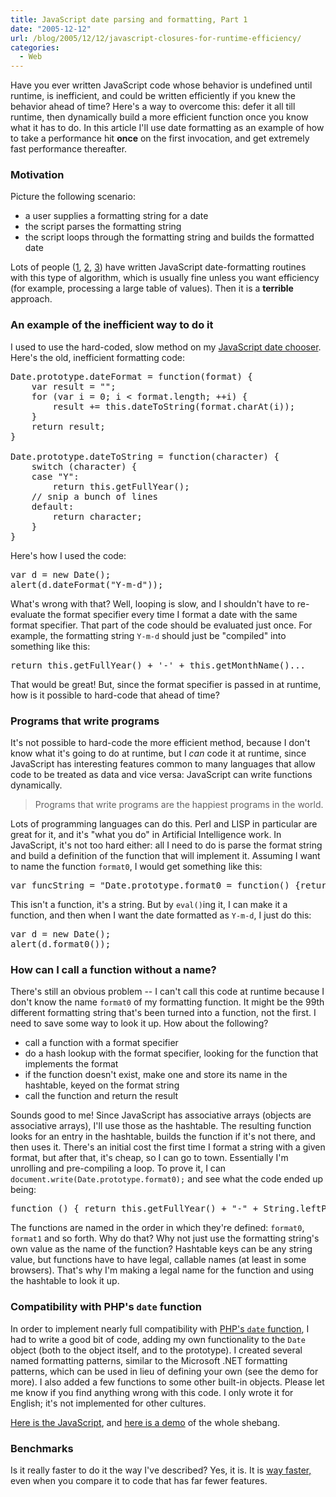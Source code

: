 ```yaml
---
title: JavaScript date parsing and formatting, Part 1
date: "2005-12-12"
url: /blog/2005/12/12/javascript-closures-for-runtime-efficiency/
categories:
  - Web
---
```

Have you ever written JavaScript code whose behavior is undefined until runtime, is inefficient, and could be written efficiently if you knew the behavior ahead of time? Here's a way to overcome this: defer it all till runtime, then dynamically build a more efficient function once you know what it has to do. In this article I'll use date formatting as an example of how to take a performance hit **once** on the first invocation, and get extremely fast performance thereafter.

### Motivation

Picture the following scenario:

*   a user supplies a formatting string for a date
*   the script parses the formatting string
*   the script loops through the formatting string and builds the formatted date

Lots of people ([1][1], [2][2], [3][3]) have written JavaScript date-formatting routines with this type of algorithm, which is usually fine unless you want efficiency (for example, processing a large table of values). Then it is a **terrible** approach.

### An example of the inefficient way to do it

I used to use the hard-coded, slow method on my [JavaScript date chooser][4]. Here's the old, inefficient formatting code:

<pre>Date.prototype.dateFormat = function(format) {
    var result = "";
    for (var i = 0; i &lt; format.length; ++i) {
        result += this.dateToString(format.charAt(i));
    }
    return result;
}

Date.prototype.dateToString = function(character) {
    switch (character) {
    case "Y":
        return this.getFullYear();
    // snip a bunch of lines
    default:
        return character;
    }
}</pre>

Here's how I used the code:

<pre>var d = new Date();
alert(d.dateFormat("Y-m-d"));</pre>

What's wrong with that? Well, looping is slow, and I shouldn't have to re-evaluate the format specifier every time I format a date with the same format specifier. That part of the code should be evaluated just once. For example, the formatting string `Y-m-d` should just be "compiled" into something like this:

<pre>return this.getFullYear() + '-' + this.getMonthName()...</pre>

That would be great! But, since the format specifier is passed in at runtime, how is it possible to hard-code that ahead of time?

### Programs that write programs

It's not possible to hard-code the more efficient method, because I don't know what it's going to do at runtime, but I *can* code it at runtime, since JavaScript has interesting features common to many languages that allow code to be treated as data and vice versa: JavaScript can write functions dynamically.

<blockquote cite="Andrew Hume">
  <p>
    Programs that write programs are the happiest programs in the world.
  </p>
</blockquote>

Lots of programming languages can do this. Perl and LISP in particular are great for it, and it's "what you do" in Artificial Intelligence work. In JavaScript, it's not too hard either: all I need to do is parse the format string and build a definition of the function that will implement it. Assuming I want to name the function `format0`, I would get something like this:

<pre>var funcString = "Date.prototype.format0 = function() {return this.getFullYear() + '-' + (zeroPad(this.getMonth() + 1)) + '-' + zeroPad(this.getDate());}"</pre>

This isn't a function, it's a string. But by `eval()`ing it, I can make it a function, and then when I want the date formatted as `Y-m-d`, I just do this:

<pre>var d = new Date();
alert(d.format0());</pre>

### How can I call a function without a name?

There's still an obvious problem -- I can't call this code at runtime because I don't know the name `format0` of my formatting function. It might be the 99th different formatting string that's been turned into a function, not the first. I need to save some way to look it up. How about the following?

*   call a function with a format specifier
*   do a hash lookup with the format specifier, looking for the function that implements the format
*   if the function doesn't exist, make one and store its name in the hashtable, keyed on the format string
*   call the function and return the result

Sounds good to me! Since JavaScript has associative arrays (objects are associative arrays), I'll use those as the hashtable. The resulting function looks for an entry in the hashtable, builds the function if it's not there, and then uses it. There's an initial cost the first time I format a string with a given format, but after that, it's cheap, so I can go to town. Essentially I'm unrolling and pre-compiling a loop. To prove it, I can `document.write(Date.prototype.format0);` and see what the code ended up being:

<pre>function () { return this.getFullYear() + "-" + String.leftPad(this.getMonth() + 1, 2, "0") + "-" + String.leftPad(this.getDate(), 2, "0"); }</pre>

The functions are named in the order in which they're defined: `format0`, `format1` and so forth. Why do that? Why not just use the formatting string's own value as the name of the function? Hashtable keys can be any string value, but functions have to have legal, callable names (at least in some browsers). That's why I'm making a legal name for the function and using the hashtable to look it up.

### Compatibility with PHP's `date` function

In order to implement nearly full compatibility with [PHP's `date` function][5], I had to write a good bit of code, adding my own functionality to the `Date` object (both to the object itself, and to the prototype). I created several named formatting patterns, similar to the Microsoft .NET formatting patterns, which can be used in lieu of defining your own (see the demo for more). I also added a few functions to some other built-in objects. Please let me know if you find anything wrong with this code. I only wrote it for English; it's not implemented for other cultures.

[Here is the JavaScript][6], and [here is a demo][7] of the whole shebang.

### Benchmarks

Is it really faster to do it the way I've described? Yes, it is. It is [way faster,][8] even when you compare it to code that has far fewer features.

 [1]: http://www.gazingus.org/html/Date_Formatting_Function.html
 [2]: http://www.mattkruse.com/javascript/date/source.html
 [3]: http://www.svendtofte.com/code/date_format/
 [4]: http://www.xaprb.com/blog/2005/09/29/javascript-date-chooser/
 [5]: http://www.php.net/manual/en/function.date.php
 [6]: https://gist.github.com/xaprb/8492729
 [7]: http://www.xaprb.com/media/2005/12/date-formatting-demo.html
 [8]: http://www.xaprb.com/blog/2006/05/14/javascript-date-formatting-benchmarks/
